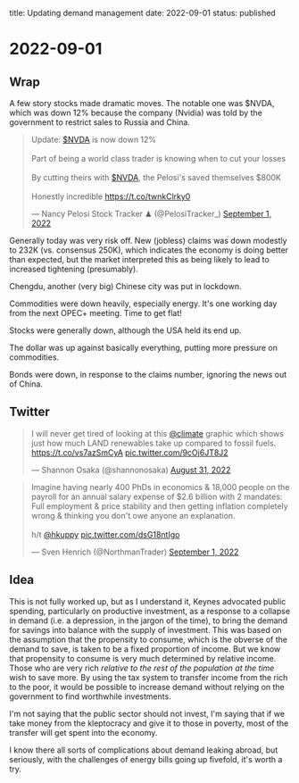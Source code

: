 title: Updating demand management
date: 2022-09-01
status: published

# 2022-09-01
## Wrap
A few story stocks made dramatic moves.
The notable one was $NVDA, which was down 12% because the company (Nvidia) was told by the government to restrict sales to Russia and China.

<blockquote class="twitter-tweet"><p lang="en" dir="ltr">Update: <a href="https://twitter.com/search?q=%24NVDA&amp;src=ctag&amp;ref_src=twsrc%5Etfw">$NVDA</a> is now down 12%<br><br>Part of being a world class trader is knowing when to cut your losses<br><br>By cutting theirs with <a href="https://twitter.com/search?q=%24NVDA&amp;src=ctag&amp;ref_src=twsrc%5Etfw">$NVDA</a>, the Pelosi&#39;s saved themselves $800K<br><br>Honestly incredible <a href="https://t.co/twnkClrky0">https://t.co/twnkClrky0</a></p>&mdash; Nancy Pelosi Stock Tracker ♟ (@PelosiTracker_) <a href="https://twitter.com/PelosiTracker_/status/1565372591065337856?ref_src=twsrc%5Etfw">September 1, 2022</a></blockquote> <script async src="https://platform.twitter.com/widgets.js" charset="utf-8"></script> 

Generally today was very risk off. 
New (jobless) claims was down modestly to 232K (vs. consensus 250K), which indicates the economy is doing better than expected, but the market interpreted this as being likely to lead to increased tightening (presumably).

Chengdu, another (very big) Chinese city was put in lockdown.


Commodities were down heavily, especially energy. It's one working day from the next OPEC+ meeting. Time to get flat!

Stocks were generally down, although the USA held its end up.

The dollar was up against basically everything, putting more pressure on commodities.

Bonds were down, in response to the claims number, ignoring the news out of China.



## Twitter
<blockquote class="twitter-tweet"><p lang="en" dir="ltr">I will never get tired of looking at this <a href="https://twitter.com/climate?ref_src=twsrc%5Etfw">@climate</a> graphic which shows just how much LAND renewables take up compared to fossil fuels. <a href="https://t.co/vs7azSmCyA">https://t.co/vs7azSmCyA</a> <a href="https://t.co/9cOj6JT8J2">pic.twitter.com/9cOj6JT8J2</a></p>&mdash; Shannon Osaka (@shannonosaka) <a href="https://twitter.com/shannonosaka/status/1565000902196461571?ref_src=twsrc%5Etfw">August 31, 2022</a></blockquote> <script async src="https://platform.twitter.com/widgets.js" charset="utf-8"></script> 

<blockquote class="twitter-tweet"><p lang="en" dir="ltr">Imagine having nearly 400 PhDs in economics &amp; 18,000 people on the payroll for an annual salary expense of $2.6 billion with 2 mandates: Full employment &amp; price stability and then getting inflation completely wrong &amp; thinking you don&#39;t owe anyone an explanation. <br><br>h/t <a href="https://twitter.com/hkuppy?ref_src=twsrc%5Etfw">@hkuppy</a> <a href="https://t.co/dsG18ntIgo">pic.twitter.com/dsG18ntIgo</a></p>&mdash; Sven Henrich (@NorthmanTrader) <a href="https://twitter.com/NorthmanTrader/status/1565373734466338818?ref_src=twsrc%5Etfw">September 1, 2022</a></blockquote> <script async src="https://platform.twitter.com/widgets.js" charset="utf-8"></script> 


## Idea
This is not fully worked up, but as I understand it, Keynes advocated public spending, particularly on productive investment, as a response to a collapse in demand (i.e. a depression, in the jargon of the time), to bring the demand for savings into balance with the supply of investment.
This was based on the assumption that the propensity to consume, which is the obverse of the demand to save, is taken to be a fixed proportion of income.
But we know that propensity to consume is very much determined by relative income. Those who are very rich _relative to the rest of the population at the time_ wish to save more. By using the tax system to transfer income from the rich to the poor, it would be possible to increase demand without relying on the government to find worthwhile investments.

I'm not saying that the public sector should not invest, I'm saying that if we take money from the kleptocracy and give it to those in poverty, most of the transfer will get spent into the economy.

I know there all sorts of complications about demand leaking abroad, but seriously, with the challenges of energy bills going up fivefold, it's worth a try.

